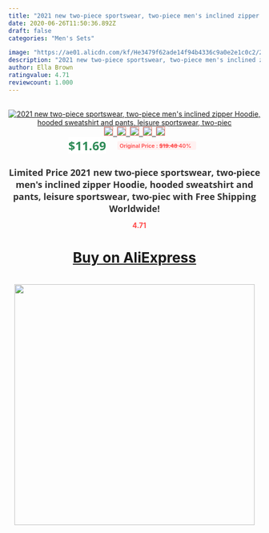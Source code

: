 ```yaml
---
title: "2021 new two-piece sportswear, two-piece men's inclined zipper Hoodie, hooded sweatshirt and pants, leisure sportswear, two-piec"
date: 2020-06-26T11:50:36.892Z
draft: false
categories: "Men's Sets"

image: "https://ae01.alicdn.com/kf/He3479f62ade14f94b4336c9a0e2e1c0c2/2021-new-two-piece-sportswear-two-piece-men-s-inclined-zipper-Hoodie-hooded-sweatshirt-and-pants.jpg"
description: "2021 new two-piece sportswear, two-piece men's inclined zipper Hoodie, hooded sweatshirt and pants, leisure sportswear, two-piec"
author: Ella Brown
ratingvalue: 4.71
reviewcount: 1.000
---
```

<br>
<div style="text-align: center;">
<a href="https://s.click.aliexpress.com/e/_9Jfbuh" target="_blank" rel="nofollow noopener noreferrer"><img alt="2021 new two-piece sportswear, two-piece men's inclined zipper Hoodie, hooded sweatshirt and pants, leisure sportswear, two-piec" class="magnifier-image" src="https://ae01.alicdn.com/kf/He3479f62ade14f94b4336c9a0e2e1c0c2/2021-new-two-piece-sportswear-two-piece-men-s-inclined-zipper-Hoodie-hooded-sweatshirt-and-pants.jpg_640x640.jpg">
<br>
<img style="border:1px solid salmon" src="https://ae01.alicdn.com/kf/He3479f62ade14f94b4336c9a0e2e1c0c2/2021-new-two-piece-sportswear-two-piece-men-s-inclined-zipper-Hoodie-hooded-sweatshirt-and-pants.jpg_120x120.jpg">&nbsp;&nbsp;<img style="border:1px solid salmon" src="https://ae01.alicdn.com/kf/H82f8ad570b624617a4a388feb685cf1cd/2021-new-two-piece-sportswear-two-piece-men-s-inclined-zipper-Hoodie-hooded-sweatshirt-and-pants.jpg_120x120.jpg">&nbsp;&nbsp;<img style="border:1px solid salmon" src="https://ae01.alicdn.com/kf/H2240f13d8565451abf5f1a7a31f0aff4O/2021-new-two-piece-sportswear-two-piece-men-s-inclined-zipper-Hoodie-hooded-sweatshirt-and-pants.jpg_120x120.jpg">&nbsp;&nbsp;<img style="border:1px solid salmon" src="https://ae01.alicdn.com/kf/Hf089fa47320643cc9713b4efbf6a40b6g/2021-new-two-piece-sportswear-two-piece-men-s-inclined-zipper-Hoodie-hooded-sweatshirt-and-pants.jpg_120x120.jpg">&nbsp;&nbsp;<img style="border:1px solid salmon" src="https://ae01.alicdn.com/kf/H22fafd537fc349edad4e63f8e29e7992e/2021-new-two-piece-sportswear-two-piece-men-s-inclined-zipper-Hoodie-hooded-sweatshirt-and-pants.jpg_120x120.jpg"></a></div><br0>
<div style="text-align: center;"><span style="background-color: white; border: 0px; box-sizing: border-box; color: seagreen; display: inline-block; font-family: &quot;open sans&quot; , &quot;arial&quot; , &quot;helvetica&quot; , sans-serif , &quot;heiti&quot;; font-size: 24px; font-stretch: inherit; font-weight: 700; line-height: inherit; margin: 0px 10px 0px 0px; padding: 0px; vertical-align: middle;">$11.69 </span>
<span style="background: rgb(255 , 241 , 241); border-radius: 3px; border: 0px; box-sizing: border-box; color: #ff4747; display: inline-block; font-family: inherit; font-size: 12px; font-stretch: inherit; font-style: inherit; font-variant: inherit; font-weight: 600; line-height: inherit; margin: 0px; padding: 2px 5px; transform: scale(0.9); vertical-align: middle;">Original Price : <b style="text-decoration: line-through;">$19.48 </b> 40%&nbsp;&nbsp;</span></div>
<h1 style="color: #333333; display: inline-block; font-family: &quot;open sans&quot; , &quot;arial&quot; , &quot;helvetica&quot; , sans-serif , &quot;heiti&quot;; font-size: 18px; font-stretch: inherit; font-weight: 700; text-align: center;">Limited Price 2021 new two-piece sportswear, two-piece men's inclined zipper Hoodie, hooded sweatshirt and pants, leisure sportswear, two-piec with Free Shipping Worldwide!</h1>
<div style="color: #ff4747; text-align: center;">
<img src="https://4.bp.blogspot.com/-M0ZcTcb-5uY/XleCXlxnR4I/AAAAAAAAAEc/OrjgMkXV1oMQFaCRZj5HQwOCBcu3w1FegCPcBGAYYCw/s1600/star.png" style="height: 15px;">&nbsp;<b>4.71</b></div>
<div class="button_cont" align="center"><a class="buynow_a" href="https://s.click.aliexpress.com/e/_9Jfbuh" target="_blank" rel="nofollow noopener noreferrer"><H1>Buy on AliExpress</H1></a></div><br>
<div class="separator" style="clear: both; text-align: center;">
<img src="https://lh3.googleusercontent.com/-pTy5HemUv9M/XlePHvY0dAI/AAAAAAAAAE4/0nX5iRUoIWY8eMW9Dpxeirr157OZliDIgCLcBGAsYHQ/s1600/badge.gif" width="480">
</div>
